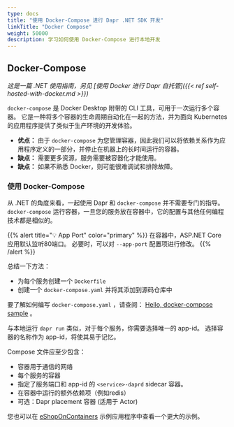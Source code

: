 ```yaml
---
type: docs
title: "使用 Docker-Compose 进行 Dapr .NET SDK 开发"
linkTitle: "Docker Compose"
weight: 50000
description: 学习如何使用 Docker-Compose 进行本地开发
---
```


## Docker-Compose

*这是一篇 .NET 使用指南，另见 [使用 Docker 进行 Dapr 自托管]({{< ref self-hosted-with-docker.md >}})*

`docker-compose` 是 Docker Desktop 附带的 CLI 工具，可用于一次运行多个容器。 它是一种将多个容器的生命周期自动化在一起的方法，并为面向 Kubernetes 的应用程序提供了类似于生产环境的开发体验。

- **优点：** 由于 `docker-compose` 为您管理容器，因此我们可以将依赖关系作为应用程序定义的一部分，并停止在机器上的长时间运行的容器。
- **缺点：** 需要更多资源，服务需要被容器化才能使用。
- **缺点：** 如果不熟悉 Docker，则可能很难调试和排除故障。

### 使用 Docker-Compose

从 .NET 的角度来看，一起使用 Dapr 和 `docker-compose` 并不需要专门的指导。 `docker-compose` 运行容器，一旦您的服务放在容器中，它的配置与其他任何编程技术都是相似的。

{{% alert title="💡 App Port" color="primary" %}}
在容器中，ASP.NET Core 应用默认监听80端口。 必要时，可以对 `--app-port` 配置项进行修改。
{{% /alert %}}

总结一下方法：

- 为每个服务创建一个 `Dockerfile`
- 创建一个 `docker-compose.yaml` 并将其添加到源码仓库中

要了解如何编写 `docker-compose.yaml` ，请查阅： [Hello, docker-compose sample](https://github.com/dapr/samples/tree/master/hello-docker-compose) 。

与本地运行 `dapr run` 类似，对于每个服务，你需要选择唯一的 app-id。 选择容器的名称作为 app-id，将使其易于记忆。

Compose 文件应至少包含：

- 容器用于通信的网络
- 每个服务的容器
- 指定了服务端口和 app-id 的 `<service>-daprd` sidecar 容器。
- 在容器中运行的额外依赖项（例如redis）
- 可选：Dapr placement 容器 (适用于 Actor)

您也可以在 [eShopOnContainers](https://github.com/dotnet-architecture/eShopOnDapr/blob/master/docker-compose.yml) 示例应用程序中查看一个更大的示例。
